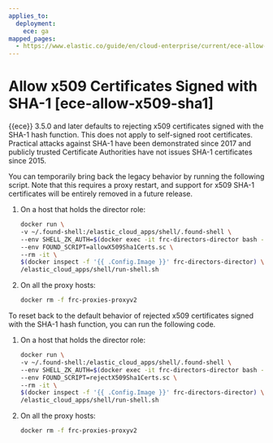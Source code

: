 ```yaml
---
applies_to:
  deployment:
    ece: ga
mapped_pages:
  - https://www.elastic.co/guide/en/cloud-enterprise/current/ece-allow-x509-sha1.html
---
```


# Allow x509 Certificates Signed with SHA-1 [ece-allow-x509-sha1]

{{ece}} 3.5.0 and later defaults to rejecting x509 certificates signed with the SHA-1 hash function. This does not apply to self-signed root certificates. Practical attacks against SHA-1 have been demonstrated since 2017 and publicly trusted Certificate Authorities have not issues SHA-1 certificates since 2015.

You can temporarily bring back the legacy behavior by running the following script. Note that this requires a proxy restart, and support for x509 SHA-1 certificates will be entirely removed in a future release.

1. On a host that holds the director role:

    ```sh
    docker run \
    -v ~/.found-shell:/elastic_cloud_apps/shell/.found-shell \
    --env SHELL_ZK_AUTH=$(docker exec -it frc-directors-director bash -c 'echo -n $FOUND_ZK_READWRITE') $(docker inspect -f '{{ range .HostConfig.ExtraHosts }} --add-host {{.}} {{ end }}' frc-directors-director)  \
    --env FOUND_SCRIPT=allowX509Sha1Certs.sc \
    --rm -it \
    $(docker inspect -f '{{ .Config.Image }}' frc-directors-director) \
    /elastic_cloud_apps/shell/run-shell.sh
    ```

2. On all the proxy hosts:

    ```sh
    docker rm -f frc-proxies-proxyv2
    ```


To reset back to the default behavior of rejected x509 certificates signed with the SHA-1 hash function, you can run the following code.

1. On a host that holds the director role:

    ```sh
    docker run \
    -v ~/.found-shell:/elastic_cloud_apps/shell/.found-shell \
    --env SHELL_ZK_AUTH=$(docker exec -it frc-directors-director bash -c 'echo -n $FOUND_ZK_READWRITE') $(docker inspect -f '{{ range .HostConfig.ExtraHosts }} --add-host {{.}} {{ end }}' frc-directors-director)  \
    --env FOUND_SCRIPT=rejectX509Sha1Certs.sc \
    --rm -it \
    $(docker inspect -f '{{ .Config.Image }}' frc-directors-director) \
    /elastic_cloud_apps/shell/run-shell.sh
    ```

2. On all the proxy hosts:

    ```sh
    docker rm -f frc-proxies-proxyv2
    ```


